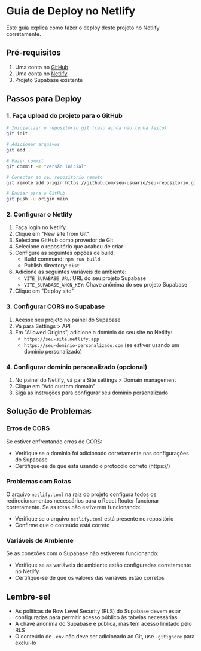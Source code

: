 # Guia de Deploy no Netlify

Este guia explica como fazer o deploy deste projeto no Netlify corretamente.

## Pré-requisitos

1. Uma conta no [GitHub](https://github.com/)
2. Uma conta no [Netlify](https://www.netlify.com/)
3. Projeto Supabase existente

## Passos para Deploy

### 1. Faça upload do projeto para o GitHub

```bash
# Inicializar o repositório git (caso ainda não tenha feito)
git init

# Adicionar arquivos
git add .

# Fazer commit
git commit -m "Versão inicial"

# Conectar ao seu repositório remoto
git remote add origin https://github.com/seu-usuario/seu-repositorio.git

# Enviar para o GitHub
git push -u origin main
```

### 2. Configurar o Netlify

1. Faça login no Netlify
2. Clique em "New site from Git"
3. Selecione GitHub como provedor de Git
4. Selecione o repositório que acabou de criar
5. Configure as seguintes opções de build:
   - Build command: `npm run build`
   - Publish directory: `dist`
6. Adicione as seguintes variáveis de ambiente:
   - `VITE_SUPABASE_URL`: URL do seu projeto Supabase
   - `VITE_SUPABASE_ANON_KEY`: Chave anônima do seu projeto Supabase
7. Clique em "Deploy site"

### 3. Configurar CORS no Supabase

1. Acesse seu projeto no painel do Supabase
2. Vá para Settings > API
3. Em "Allowed Origins", adicione o domínio do seu site no Netlify:
   - `https://seu-site.netlify.app`
   - `https://seu-dominio-personalizado.com` (se estiver usando um domínio personalizado)

### 4. Configurar domínio personalizado (opcional)

1. No painel do Netlify, vá para Site settings > Domain management
2. Clique em "Add custom domain"
3. Siga as instruções para configurar seu domínio personalizado

## Solução de Problemas

### Erros de CORS

Se estiver enfrentando erros de CORS:

- Verifique se o domínio foi adicionado corretamente nas configurações do Supabase
- Certifique-se de que está usando o protocolo correto (https://)

### Problemas com Rotas

O arquivo `netlify.toml` na raiz do projeto configura todos os redirecionamentos necessários para o React Router funcionar corretamente. Se as rotas não estiverem funcionando:

- Verifique se o arquivo `netlify.toml` está presente no repositório
- Confirme que o conteúdo está correto

### Variáveis de Ambiente

Se as conexões com o Supabase não estiverem funcionando:

- Verifique se as variáveis de ambiente estão configuradas corretamente no Netlify
- Certifique-se de que os valores das variáveis estão corretos

## Lembre-se!

- As políticas de Row Level Security (RLS) do Supabase devem estar configuradas para permitir acesso público às tabelas necessárias
- A chave anônima do Supabase é pública, mas tem acesso limitado pelo RLS
- O conteúdo de `.env` não deve ser adicionado ao Git, use `.gitignore` para excluí-lo
